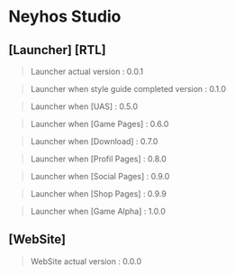 # Neyhos Studio

## [Launcher] [RTL]

> Launcher actual version : 0.0.1

> Launcher when style guide completed version : 0.1.0

> Launcher when [UAS] : 0.5.0

> Launcher when [Game Pages] : 0.6.0

> Launcher when [Download] : 0.7.0

> Launcher when [Profil Pages] : 0.8.0

> Launcher when [Social Pages] : 0.9.0

> Launcher when [Shop Pages] : 0.9.9

> Launcher when [Game Alpha] : 1.0.0

## [WebSite]

> WebSite actual version : 0.0.0
